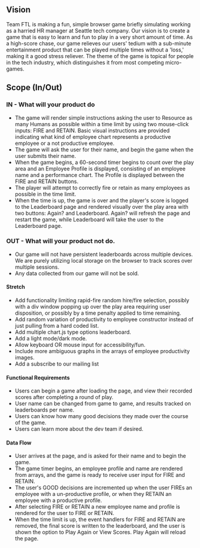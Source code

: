 ## Vision

Team FTL is making a fun, simple browser game briefly simulating working as a harried HR manager at Seattle tech company.  Our vision is to create a game that is easy to learn and fun to play in a very short amount of time.  As a high-score chase, our game relieves our users' tedium with a sub-minute entertainment product that can be played multiple times without a 'loss,' making it a good stress reliever.  The theme of the game is topical for people in the tech industry, which distinguishes it from most competing micro-games.


## Scope (In/Out)

### IN - What will your product do

- The game will render simple instructions asking the user to Resource as many Humans as possible within a time limit by using two mouse-click inputs: FIRE and RETAIN.  Basic visual instructions are provided indicating what kind of employee chart represents a productive employee or a not productive employee.  
- The game will ask the user for their name, and begin the game when the user submits their name.
- When the game begins, a 60-second timer begins to count over the play area and an Employee Profile is displayed, consisting of an employee name and a performance chart.  The Profile is displayed between the FIRE and RETAIN buttons.
- The player will attempt to correctly fire or retain as many employees as possible in the time limit.  
- When the time is up, the game is over and the player's score is logged to the Leaderboard page and rendered visually over the play area with two buttons: Again? and Leaderboard.  Again? will refresh the page and restart the game, while Leaderboard will take the user to the Leaderboard page.

### OUT - What will your product not do.

- Our game will not have persistent leaderboards across multiple devices.  We are purely utilizing local storage on the browser to track scores over multiple sessions.
- Any data collected from our game will not be sold.


#### Stretch

- Add functionality limiting rapid-fire random hire/fire selection, possibly with a div window popping up over the play area requiring user disposition, or possibly by a time penalty applied to time remaining.
- Add random variation of productivity to employee constructor instead of just pulling from a hard coded list.
- Add multiple chart.js type options leaderboard.
- Add a light mode/dark mode.
- Allow keyboard OR mouse input for accessibility/fun.
- Include more ambiguous graphs in the arrays of employee productivity images.
- Add a subscribe to our mailing list

#### Functional Requirements

- Users can begin a game after loading the page, and view their recorded scores after completing a round of play.
- User name can be changed from game to game, and results tracked on leaderboards per name.
- Users can know how many good decisions they made over the course of the game.
- Users can learn more about the dev team if desired.


#### Data Flow

- User arrives at the page, and is asked for their name and to begin the game.
- The game timer begins, an employee profile and name are rendered from arrays, and the game is ready to receive user input for FIRE and RETAIN.
- The user's GOOD decisions are incremented up when the user FIREs an employee with a un-productive profile, or when they RETAIN an employee with a productive profile.
- After selecting FIRE or RETAIN a new employee name and profile is rendered for the user to FIRE or RETAIN.
- When the time limit is up, the event handlers for FIRE and RETAIN are removed, the final score is written to the leaderboard, and the user is shown the option to Play Again or View Scores.  Play Again will reload the page.

